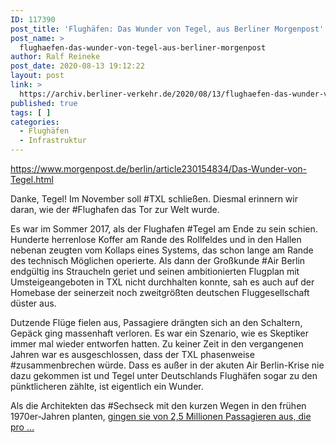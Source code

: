 ```yaml
---
ID: 117390
post_title: 'Flughäfen: Das Wunder von Tegel, aus Berliner Morgenpost'
post_name: >
  flughaefen-das-wunder-von-tegel-aus-berliner-morgenpost
author: Ralf Reineke
post_date: 2020-08-13 19:12:22
layout: post
link: >
  https://archiv.berliner-verkehr.de/2020/08/13/flughaefen-das-wunder-von-tegel-aus-berliner-morgenpost/
published: true
tags: [ ]
categories:
  - Flughäfen
  - Infrastruktur
---
```

https://www.morgenpost.de/berlin/article230154834/Das-Wunder-von-Tegel.html

Danke, Tegel! Im November soll #TXL schließen. Diesmal erinnern wir daran, wie der #Flughafen das Tor zur Welt wurde.

Es war im Sommer 2017, als der Flughafen #Tegel am Ende zu sein schien. Hunderte herrenlose Koffer am Rande des Rollfeldes und in den Hallen nebenan zeugten vom Kollaps eines Systems, das schon lange am Rande des technisch Möglichen operierte. Als dann der Großkunde #Air Berlin endgültig ins Straucheln geriet und seinen ambitionierten Flugplan mit Umsteigeangeboten in TXL nicht durchhalten konnte, sah es auch auf der Homebase der seinerzeit noch zweitgrößten deutschen Fluggesellschaft düster aus.

Dutzende Flüge fielen aus, Passagiere drängten sich an den Schaltern, Gepäck ging massenhaft verloren. Es war ein Szenario, wie es Skeptiker immer mal wieder entworfen hatten. Zu keiner Zeit in den vergangenen Jahren war es ausgeschlossen, dass der TXL phasenweise #zusammenbrechen würde. Dass es außer in der akuten Air Berlin-Krise nie dazu gekommen ist und Tegel unter Deutschlands Flughäfen sogar zu den pünktlicheren zählte, ist eigentlich ein Wunder.

Als die Architekten das #Sechseck mit den kurzen Wegen in den frühen 1970er-Jahren planten, <a href="https://www.morgenpost.de/berlin/article230154834/Das-Wunder-von-Tegel.html">gingen sie von 2,5 Millionen Passagieren aus, die pro ...</a>